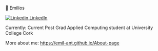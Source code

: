 :milky_way: Emilios

[![Linkedin](https://i.stack.imgur.com/gVE0j.png) LinkedIn](https://www.linkedin.com/in/emilios-antoun-a0abb2163/)

Currently: Current Post Grad Applied Computing student at University College Cork

More about me: https://emil-ant.github.io/About-page
